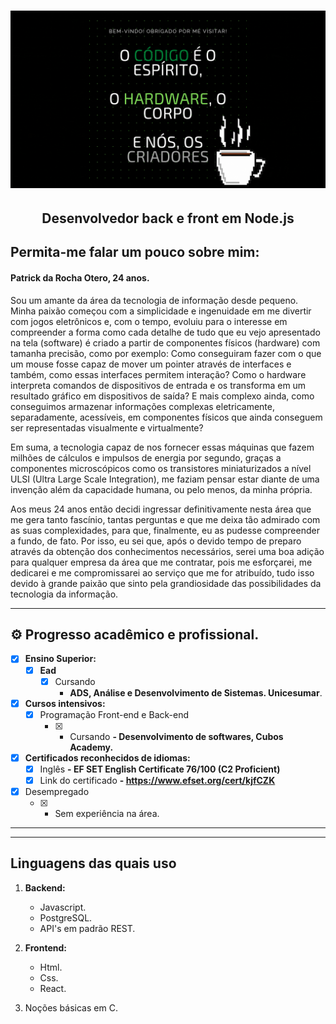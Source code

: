 
</p>
<h1 align="center">
    <img alt="Patrick da Rocha Otero" title="#Patrick da Rocha Otero" src="/resources/Header.gif"/>
</h1>

<h2 align="center"> 
  Desenvolvedor back e front em Node.js
</h2>

 ## Permita-me falar um pouco sobre mim:

<h4>Patrick da Rocha Otero, 24 anos.</h4>

Sou um amante da área da tecnologia de informação desde pequeno. Minha paixão começou com a simplicidade e ingenuidade em me divertir com jogos eletrônicos e, com o tempo, evoluiu para o interesse em compreender a forma como cada detalhe de tudo que eu vejo apresentado na tela (software) é criado a partir de componentes físicos (hardware) com tamanha precisão, como por exemplo: Como conseguiram fazer com o que um mouse fosse capaz de mover um pointer através de interfaces e também, como essas interfaces permitem interação? Como o hardware interpreta comandos de dispositivos de entrada e os transforma em um resultado gráfico em dispositivos de saída? E mais complexo ainda, como conseguimos armazenar informações complexas eletricamente, separadamente, acessíveis, em componentes físicos que ainda conseguem ser representadas visualmente e virtualmente?

Em suma, a tecnologia capaz de nos fornecer essas máquinas que fazem milhões de cálculos e impulsos de energia por segundo, graças a componentes microscópicos como os transistores miniaturizados a nível ULSI (Ultra Large Scale Integration), me faziam pensar estar diante de uma invenção além da capacidade humana, ou pelo menos, da minha própria. 

Aos meus 24 anos então decidi ingressar definitivamente nesta área que me gera tanto fascínio, tantas perguntas e que me deixa tão admirado com as suas complexidades, para que, finalmente, eu as pudesse compreender a fundo, de fato. 
Por isso, eu sei que, após o devido tempo de preparo através da obtenção dos conhecimentos necessários, serei uma boa adição para qualquer empresa da área que me contratar, pois me esforçarei, me dedicarei e me compromissarei ao serviço que me for atribuído, tudo isso devido à grande paixão que sinto pela grandiosidade das possibilidades da tecnologia da informação.

---



## ⚙️ Progresso acadêmico e profissional.

  - [x] <strong>Ensino Superior:</strong>
      - [x] <strong>Ead</strong>
           - [x] Cursando
               - <strong>ADS, Análise e Desenvolvimento de Sistemas. Unicesumar</strong>.

 - [x] <strong>Cursos intensivos:</strong>
      - [x] Programação Front-end e Back-end
          - [x] - Cursando
                <strong>- Desenvolvimento de softwares, Cubos Academy.</strong>

 - [x] <strong>Certificados reconhecidos de idiomas:</strong>
      - [x] Inglês
                <strong>- EF SET English Certificate 76/100 (C2 Proficient)</strong>
      - [x] Link do certificado
                <strong>- https://www.efset.org/cert/kjfCZK</strong>

 - [x] Desempregado
    - [x] - Sem experiência na área.
---

---



## Linguagens das quais uso

1. <strong>Backend:</strong>
    - Javascript.
    - PostgreSQL.
    - API's em padrão REST.
2. <strong>Frontend:</strong>
    - Html.
    - Css.
    - React.

3. Noções básicas em C.
